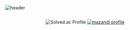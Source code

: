 ![header](https://capsule-render.vercel.app/api?type=soft&&color=0:AACAEF,100:FDE7F9&height=200&section=header&text=JEONG%20DONGGYO&fontColor=380036&fontSize=44)

<div align="center">
 
## 
 ![Solved.ac Profile](http://mazassumnida.wtf/api/v2/generate_badge?boj=dcloud)
 [![mazandi profile](http://mazandi.herokuapp.com/api?handle=dcloud&theme=dark)](https://solved.ac/profile/dcloud)

